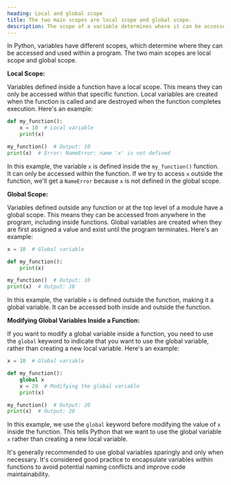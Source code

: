 ```yaml
---
heading: Local and global scope
title: The two main scopes are local scope and global scope.
description: The scope of a variable determines where it can be accessed and used within a program.
---
```


In Python, variables have different scopes, which determine where they can be accessed and used within a program. The two main scopes are local scope and global scope.

**Local Scope:**

Variables defined inside a function have a local scope. This means they can only be accessed within that specific function. Local variables are created when the function is called and are destroyed when the function completes execution. Here's an example:

```python
def my_function():
    x = 10  # Local variable
    print(x)

my_function()  # Output: 10
print(x)  # Error: NameError: name 'x' is not defined
```

In this example, the variable `x` is defined inside the `my_function()` function. It can only be accessed within the function. If we try to access `x` outside the function, we'll get a `NameError` because `x` is not defined in the global scope.

**Global Scope:**

Variables defined outside any function or at the top level of a module have a global scope. This means they can be accessed from anywhere in the program, including inside functions. Global variables are created when they are first assigned a value and exist until the program terminates. Here's an example:

```python
x = 10  # Global variable

def my_function():
    print(x)

my_function()  # Output: 10
print(x)  # Output: 10
```

In this example, the variable `x` is defined outside the function, making it a global variable. It can be accessed both inside and outside the function.

**Modifying Global Variables Inside a Function:**

If you want to modify a global variable inside a function, you need to use the `global` keyword to indicate that you want to use the global variable, rather than creating a new local variable. Here's an example:

```python
x = 10  # Global variable

def my_function():
    global x
    x = 20  # Modifying the global variable
    print(x)

my_function()  # Output: 20
print(x)  # Output: 20
```

In this example, we use the `global` keyword before modifying the value of `x` inside the function. This tells Python that we want to use the global variable `x` rather than creating a new local variable.

It's generally recommended to use global variables sparingly and only when necessary. It's considered good practice to encapsulate variables within functions to avoid potential naming conflicts and improve code maintainability.
